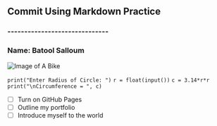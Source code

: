 ## Commit Using Markdown Practice 
### ------------------------------
### Name: Batool Salloum
![Image of A Bike](https://drawinghowtos.com/wp-content/uploads/2019/11/bicycle-06.png)

`print("Enter Radius of Circle: ")`
`r = float(input())`
`c = 3.14*r*r`
`print("\nCircumference = ", c)`

- [ ] Turn on GitHub Pages
- [ ] Outline my portfolio
- [ ] Introduce myself to the world
